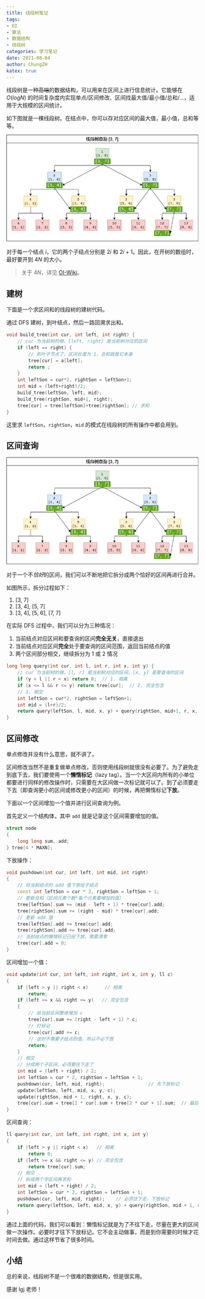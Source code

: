 ```yaml
---
title: 线段树笔记
tags:
- OI
- 算法
- 数据结构
- 线段树
categories: 学习笔记
date: 2021-08-04
author: ChungZH
katex: true
---
```


线段树是一种~~高端~~的数据结构，可以用来在区间上进行信息统计。它能够在 $O(logN)$ 的时间复杂度内实现单点/区间修改、区间找最大值/最小值/总和/...，适用于大规模的区间统计。

如下图就是一棵线段树。在结点中，你可以存对应区间的最大值，最小值，总和等等。

![线段树](https://github.com/ChungZH/img/blob/main/segtree/segtree-1.png?raw=true)

对于每一个结点 $i$，它的两个子结点分别是 $2i$ 和 $2i+1$。因此，在开树的数组时，最好要开到 $4N$ 的大小。

> 关于 $4N$，详见 [OI-Wiki](https://oi-wiki.org/ds/seg/)。

## 建树

下面是一个求区间和的线段树的建树代码。

通过 DFS 建树，到叶结点，然后一路回溯求出和。

```cpp
void build_tree(int cur, int left, int right) {
    // cur 为当前树的根，[left, right] 是当前树对应的区间
	if (left == right) {
		// 到叶子节点了，区间长度为 1，总和就是它本身
		tree[cur] = a[left];
		return ;
	}
	int leftSon = cur*2, rightSon = leftSon+1;
	int mid = (left+right)/2;
	build_tree(leftSon, left, mid);
	build_tree(rightSon, mid+1, right);
	tree[cur] = tree[leftSon]+tree[rightSon]; // 求和
}
```

这里求 `leftSon`，`rightSon`，`mid` 的模式在线段树的所有操作中都会用到。

## 区间查询

![线段树查询](https://github.com/ChungZH/img/blob/main/segtree/segtree-2.png?raw=true)

对于一个不*恰好*的区间，我们可以不断地把它拆分成两个恰好的区间再进行合并。

如图所示，拆分过程如下：

1. [3, 7]
2. [3, 4], [5, 7]
3. [3, 4], [5, 6], [7, 7]

在实际 DFS 过程中，我们可以分为三种情况：

1. 当前结点对应区间和要查询的区间**完全无关**，直接退出
2. 当前结点对应区间**完全**处于要查询的区间范围，返回当前结点的值
3. 两个区间部分相交，继续拆分为 1 或 2 情况

```cpp
long long query(int cur, int l, int r, int x, int y) {
	// cur 为当前树的根，[l, r] 是当前树对应的区间，[x, y] 是要查询的区间
	if (y < l || r < x) return 0;  // 1. 相离
	if (x <= l && r <= y) return tree[cur];  // 2. 完全包含
	// 3. 相交
	int leftSon = cur*2, rightSon = leftSon+1;
	int mid = (l+r)/2;
	return query(leftSon, l, mid, x, y) + query(rightSon, mid+1, r, x, y); // 求和
}
```

## 区间修改

单点修改并没有什么意思，就不讲了。

区间修改当然不是重复做单点修改，否则使用线段树就很没有必要了。为了避免走到底下去，我们要使用一个**懒惰标记**（lazy tag）。当一个大区间内所有的小单位都要进行同样的修改操作时，只需要在大区间做一次标记就可以了。到了必须要走下去（即查询更小的区间或修改更小的区间）的时候，再把懒惰标记**下放**。

下面以一个区间增加一个值并进行区间查询为例。

首先定义一个结构体，其中 `add` 就是记录这个区间需要增加的值。

```cpp
struct node
{
    long long sum, add;
} tree[4 * MAXN];
```
下放操作：

```cpp
void pushdown(int cur, int left, int mid, int right)
{
    // 将当前结点的 add 值下放给子结点
    const int leftSon = cur * 2, rightSon = leftSon + 1;
	// 更新总和（区间元素个数*每个元素要增加的值）
    tree[leftSon].sum += (mid - left + 1) * tree[cur].add;
    tree[rightSon].sum += (right - mid) * tree[cur].add;
	// 更新 add 值
    tree[leftSon].add += tree[cur].add;
    tree[rightSon].add += tree[cur].add;
	// 当前结点的懒惰标记已经下放，需要清零
    tree[cur].add = 0;
}
```

区间增加一个值：

```cpp
void update(int cur, int left, int right, int x, int y, ll c)
{
    if (left > y || right < x)      // 相离
        return;
    if (left >= x && right <= y)   // 完全包含 
    {
		// 给当前区间整体增加 c
        tree[cur].sum += (right - left + 1) * c;
		// 打标记
        tree[cur].add += c;
		// 这时不需要子结点的值，所以不必下放
        return;
    }
	// 相交
	// 分成两个子区间，必须要往下走了
    int mid = (left + right) / 2;
    int leftSon = cur * 2, rightSon = leftSon + 1;
    pushdown(cur, left, mid, right);                // 先下放标记
    update(leftSon, left, mid, x, y, c);
    update(rightSon, mid + 1, right, x, y, c);
    tree[cur].sum = tree[2 * cur].sum + tree[2 * cur + 1].sum;  // 最后汇总总和
}
```

区间查询：

```cpp
ll query(int cur, int left, int right, int x, int y)
{
    if (left > y || right < x)   // 相离
        return 0;
    if (left >= x && right <= y) // 完全包含
        return tree[cur].sum;
	// 相交
	// 拆成两个字区间再求和
    int mid = (left + right) / 2;
    int leftSon = cur * 2, rightSon = leftSon + 1;
    pushdown(cur, left, mid, right);    // 必须往下走，下放标记
    return query(leftSon, left, mid, x, y) + query(rightSon, mid + 1, right, x, y);
}
```

通过上面的代码，我们可以看到：懒惰标记就是为了不往下走，尽量在更大的区间做一次操作。必要时才往下下放标记。它不会主动做事，而是到你需要的时候才花时间去做。通过这样节省了很多时间。

## 小结

总的来说，线段树不是一个很难的数据结构，但是很实用。

感谢 lgj 老师！